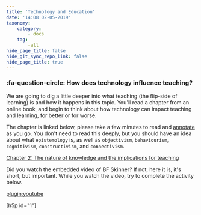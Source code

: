```yaml
---
title: 'Technology and Education'
date: '14:08 02-05-2019'
taxonomy:
    category:
        - docs
    tag:
        -all
hide_page_title: false
hide_git_sync_repo_link: false
hide_page_title: true
---
```


### :fa-question-circle: How does technology influence teaching?

We are going to dig a little deeper into what teaching (the flip-side of learning) is and how it happens in this topic. You'll read a chapter from an online book, and begin to think about how technology can impact teaching and learning, for better or for worse.

The chapter is linked below, please take a few minutes to read and [annotate](https://edtechuvic.ca/edci335/hypothesis) as you go. You don't need to read this deeply, but you should have an idea about what `epistemology` is, as well as `objectivism`, `behaviourism`, `cognitivism`, `constructivism`, and `connectivism`.

<a class="embedly-card" data-card-controls="0" href="https://opentextbc.ca/teachinginadigitalage/part/chapter-2-the-nature-of-knowledge-and-the-implications-for-teaching/">Chapter 2: The nature of knowledge and the implications for teaching</a>
<script async src="//cdn.embedly.com/widgets/platform.js" charset="UTF-8"></script>

Did you watch the embedded video of BF Skinner? If not, here it is, it's short, but important. While you watch the video, try to complete the activity below.

[plugin:youtube](http://www.youtube.com/watch?v=jTH3ob1IRFo)

[h5p id="1"]
